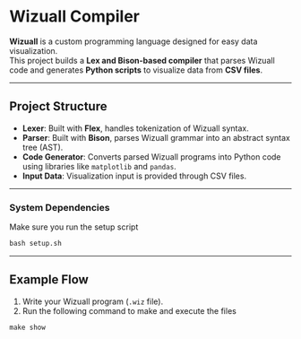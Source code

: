 # Wizuall Compiler

**Wizuall** is a custom programming language designed for easy data visualization.  
This project builds a **Lex and Bison-based compiler** that parses Wizuall code and generates **Python scripts** to visualize data from **CSV files**.

---

## Project Structure

- **Lexer**: Built with **Flex**, handles tokenization of Wizuall syntax.
- **Parser**: Built with **Bison**, parses Wizuall grammar into an abstract syntax tree (AST).
- **Code Generator**: Converts parsed Wizuall programs into Python code using libraries like `matplotlib` and `pandas`.
- **Input Data**: Visualization input is provided through CSV files.

---
### System Dependencies

Make sure you run the setup script
```python
bash setup.sh
```
---

## Example Flow

1. Write your Wizuall program (`.wiz` file).
2. Run the following command to make and execute the files
 ```python
make show
```

